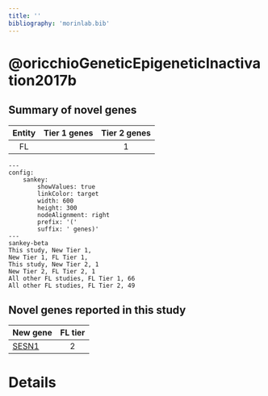 ```yaml
---
title: ''
bibliography: 'morinlab.bib'
---
```


# @oricchioGeneticEpigeneticInactivation2017b
## Summary of novel genes

|Entity| Tier 1 genes| Tier 2 genes|
|:-:|:-:|:-:|
|FL||1|
```mermaid
---
config:
    sankey:
        showValues: true
        linkColor: target
        width: 600
        height: 300
        nodeAlignment: right
        prefix: '('
        suffix: ' genes)'
---
sankey-beta
This study, New Tier 1, 
New Tier 1, FL Tier 1, 
This study, New Tier 2, 1
New Tier 2, FL Tier 2, 1
All other FL studies, FL Tier 1, 66
All other FL studies, FL Tier 2, 49
```


## Novel genes reported in this study

|New gene|FL tier|
|:-|:-:|
|[SESN1](SESN1)|2 |

# Details

